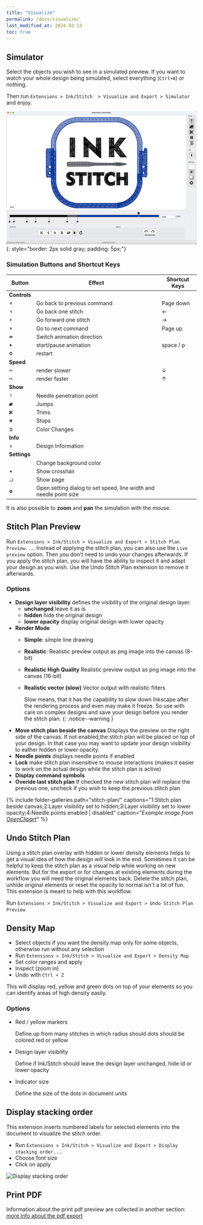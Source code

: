 ```yaml
---
title: "Visualize"
permalink: /docs/visualize/
last_modified_at: 2024-03-13
toc: true
---
```

## Simulator

Select the objects you wish to see in a simulated preview. If you want to watch your whole design being simulated, select everything (`Ctrl+A`) or nothing.

Then  run `Extensions > Ink/Stitch  > Visualize and Export > Simulator` and enjoy.

![Simulator](/assets/images/docs/en/simulator.jpg)
{: style="border: 2px solid gray; padding: 5px;"}

### Simulation  Buttons and Shortcut Keys

Button  | Effect| Shortcut Keys
-------- | -------- | --------
**Controls**||
|<img src="/assets/images/docs/icons/backward_command.png" height="10">|Go back to previous command| <key>Page down</key>
|<img src="/assets/images/docs/icons/backward_stitch.png" height="10">|Go back one stitch| <key>←</key>
|<img src="/assets/images/docs/icons/forward_stitch.png" height="10">|Go forward one stitch| <key>→</key>
|<img src="/assets/images/docs/icons/forward_command.png" height="10">|Go to next command| <key>Page up</key> 
|<img src="/assets/images/docs/icons/direction.png" height="10">|Switch animation direction| 
|<img src="/assets/images/docs/icons/play.png" height="10"> | start/pause animation |<key>space</key> /  <key>p</key>
|<img src="/assets/images/docs/icons/restart.png" height="10">|restart| 
**Speed**||
|<img src="/assets/images/docs/icons/slower.png" height="10">|render slower| <key>↓</key> 
|<img src="/assets/images/docs/icons/faster.png" height="10">|render faster| <key>↑</key> 
**Show**||
|<img src="/assets/images/docs/icons/npp.png" height="10">|Needle penetration point| 
|<img src="/assets/images/docs/icons/jump.png" height="10">|Jumps| 
|<img src="/assets/images/docs/icons/trim.png" height="10">|Trims| 
|<img src="/assets/images/docs/icons/stop.png" height="10">|Stops| 
|<img src="/assets/images/docs/icons/color_change.png" height="10">|Color Changes| 
**Info**||
|<img src="/assets/images/docs/icons/info.png" height="10">|Design Information| 
**Settings**||
||Change background color| 
|<img src="/assets/images/docs/icons/cursor.png" height="10">|Show crosshair| 
|<img src="/assets/images/docs/icons/page.png" height="10">|Show page| 
|<img src="/assets/images/docs/icons/settings.png" height="10">|Open setting dialog to set speed, line width and needle point size| 



It is also possible to **zoom** and **pan** the simulation with the mouse.

## Stitch Plan Preview

Run `Extensions > Ink/Stitch > Visualize and Export > Stitch Plan Preview...`.
Instead of applying the stitch plan, you can also use the `Live preview` option. Then you don't need to undo your changes afterwards. If you apply the stitch plan, you will have the ability to inspect it and adapt your design as you wish. Use the Undo Stitch Plan extension to remove it afterwards.

### Options

- **Design layer visibility** defines the visibility of the original design layer.
  - **unchanged** leave it as is
  - **hidden** hide the original design
  - **lower opacity** display original design with lower opacity
- **Render Mode**
  - **Simple**: simple line drawing
  - **Realistic**: Realistic preview output as png image into the canvas (8-bit)
  - **Realistic High Quality** Realistic preview output as png image into the canvas (16-bit)
  - **Realistic vector (slow)** Vector output with realistic filters

    Slow means, that it has the capability to slow down Inkscape after the rendering process and even may make it freeze.
    So use with care on complex designs and save your design before you render the stitch plan.
    {: .notice--warning }
- **Move stitch plan beside the canvas**
  Displays the preview on the right side of the canvas. If not enabled,the stitch plan will be placed on top of your design.
  In that case you may want to update your design visibility to eather hidden or lower opacity.
- **Needle points** displays needle points if enabled
- **Lock** make stitch plan insensitive to mouse interactions (makes it easier to work on the actual design while the stitch plan is active)
- **Display command symbols**
- **Overide last stitch plan**
  If checked the new stitch plan will replace the previous one, uncheck if you wish to keep the previous stitch plan

{% include folder-galleries path="stitch-plan/" captions="1:Stitch plan beside canvas;2:Layer visibility set to hidden;3:Layer visibility set to lower opacity;4:Needle points enabled | disabled" caption="<i>Example image from [OpenClipart](https://openclipart.org/detail/334596)</i>" %}

## Undo Stitch Plan

Using a stitch plan overlay with hidden or lower density elements helps to get a visual idea of how the design will look in the end.
Sometimes it can be helpful to keep the stitch plan as a visual help while working on new elements.
But for the export or for changes at existing elements during the workflow you will need the original elements back.
Delete the stitch plan, unhide original elements or reset the opacity to normal isn't a lot of fun.
This extension is meant to help with this workflow.

Run `Extensions > Ink/Stitch > Visualize and Export > Undo Stitch Plan Preview`

## Density Map

* Select objects if you want the density map only for some objects, otherwise run without any selection
* Run `Extensions > Ink/Stitch > Visualize and Export > Density Map`
* Set color ranges and apply
* Inspect (zoom in)
* Undo with `Ctrl + Z`

This will display red, yellow and green dots on top of your elements so you can identify areas of high density easily.

### Options

* Red / yellow markers

  Define up from many stitches in which radius should dots should be colored red or yellow
* Design layer visibility

  Define if Ink/Stitch should leave the design layer unchanged, hide id or lower opacity
* Indicator size

  Define the size of the dots in document units

## Display stacking order

This extension inserts numbered labels for selected elements into the document to visualize the stitch order.

* Run `Extensions > Ink/Stitch > Visualize and Export > Display stacking order...`.
* Choose font size
* Click on apply

![Display stacking order](/assets/images/docs/stacking_order.png)

## Print PDF

Information about the print pdf preview are collected in another section: [more info about the pdf export](/docs/print-pdf)
